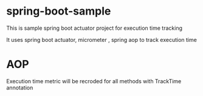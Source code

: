 # spring-boot-sample
This is sample spring boot actuator project for execution time tracking

It uses spring boot actuator, micrometer , spring aop to track execution time

# AOP
Execution time metric will be recroded for all methods with TrackTime annotation

